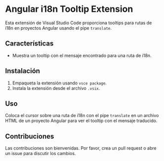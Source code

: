 # Angular i18n Tooltip Extension

Esta extensión de Visual Studio Code proporciona tooltips para rutas de i18n en proyectos Angular usando el pipe `translate`.

## Características

- Muestra un tooltip con el mensaje encontrado para una ruta de i18n.

## Instalación

1. Empaqueta la extensión usando `vsce package`.
2. Instala la extensión desde el archivo `.vsix`.

## Uso

Coloca el cursor sobre una ruta de i18n con el pipe `translate` en un archivo HTML de un proyecto Angular para ver el tooltip con el mensaje traducido.

## Contribuciones

Las contribuciones son bienvenidas. Por favor, crea un pull request o abre un issue para discutir los cambios.
